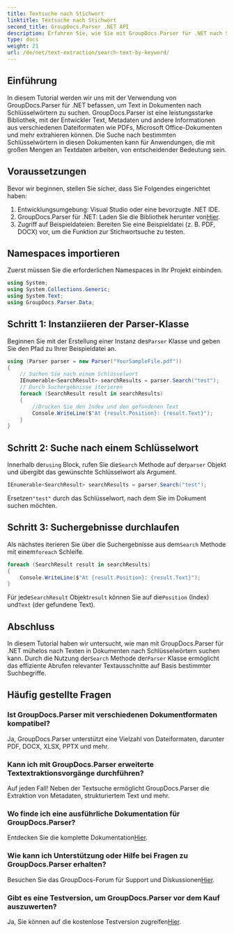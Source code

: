 ```yaml
---
title: Textsuche nach Stichwort
linktitle: Textsuche nach Stichwort
second_title: GroupDocs.Parser .NET API
description: Erfahren Sie, wie Sie mit GroupDocs.Parser für .NET nach Schlüsselwörtern in Dokumenten suchen. Extrahieren Sie effizient und mühelos relevante Inhalte.
type: docs
weight: 21
url: /de/net/text-extraction/search-text-by-keyword/
---
```

## Einführung
In diesem Tutorial werden wir uns mit der Verwendung von GroupDocs.Parser für .NET befassen, um Text in Dokumenten nach Schlüsselwörtern zu suchen. GroupDocs.Parser ist eine leistungsstarke Bibliothek, mit der Entwickler Text, Metadaten und andere Informationen aus verschiedenen Dateiformaten wie PDFs, Microsoft Office-Dokumenten und mehr extrahieren können. Die Suche nach bestimmten Schlüsselwörtern in diesen Dokumenten kann für Anwendungen, die mit großen Mengen an Textdaten arbeiten, von entscheidender Bedeutung sein.
## Voraussetzungen
Bevor wir beginnen, stellen Sie sicher, dass Sie Folgendes eingerichtet haben:
1. Entwicklungsumgebung: Visual Studio oder eine bevorzugte .NET IDE.
2.  GroupDocs.Parser für .NET: Laden Sie die Bibliothek herunter von[Hier](https://releases.groupdocs.com/parser/net/).
3. Zugriff auf Beispieldateien: Bereiten Sie eine Beispieldatei (z. B. PDF, DOCX) vor, um die Funktion zur Stichwortsuche zu testen.

## Namespaces importieren
Zuerst müssen Sie die erforderlichen Namespaces in Ihr Projekt einbinden.
```csharp
using System;
using System.Collections.Generic;
using System.Text;
using GroupDocs.Parser.Data;
```
## Schritt 1: Instanziieren der Parser-Klasse
 Beginnen Sie mit der Erstellung einer Instanz des`Parser` Klasse und geben Sie den Pfad zu Ihrer Beispieldatei an.
```csharp
using (Parser parser = new Parser("YourSampleFile.pdf"))
{
    // Suchen Sie nach einem Schlüsselwort
    IEnumerable<SearchResult> searchResults = parser.Search("test");
    // Durch Suchergebnisse iterieren
    foreach (SearchResult result in searchResults)
    {
        //Drucken Sie den Index und den gefundenen Text
        Console.WriteLine($"At {result.Position}: {result.Text}");
    }
}
```
## Schritt 2: Suche nach einem Schlüsselwort
 Innerhalb der`using` Block, rufen Sie die`Search` Methode auf der`parser` Objekt und übergibt das gewünschte Schlüsselwort als Argument.
```csharp
IEnumerable<SearchResult> searchResults = parser.Search("test");
```
 Ersetzen`"test"` durch das Schlüsselwort, nach dem Sie im Dokument suchen möchten.
## Schritt 3: Suchergebnisse durchlaufen
 Als nächstes iterieren Sie über die Suchergebnisse aus dem`Search` Methode mit einem`foreach` Schleife.
```csharp
foreach (SearchResult result in searchResults)
{
    Console.WriteLine($"At {result.Position}: {result.Text}");
}
```
 Für jede`SearchResult` Objekt`result` können Sie auf die`Position` (Index) und`Text` (der gefundene Text).

## Abschluss
 In diesem Tutorial haben wir untersucht, wie man mit GroupDocs.Parser für .NET mühelos nach Texten in Dokumenten nach Schlüsselwörtern suchen kann. Durch die Nutzung der`Search` Methode der`Parser` Klasse ermöglicht das effiziente Abrufen relevanter Textausschnitte auf Basis bestimmter Suchbegriffe.

## Häufig gestellte Fragen
### Ist GroupDocs.Parser mit verschiedenen Dokumentformaten kompatibel?
Ja, GroupDocs.Parser unterstützt eine Vielzahl von Dateiformaten, darunter PDF, DOCX, XLSX, PPTX und mehr.
### Kann ich mit GroupDocs.Parser erweiterte Textextraktionsvorgänge durchführen?
Auf jeden Fall! Neben der Textsuche ermöglicht GroupDocs.Parser die Extraktion von Metadaten, strukturiertem Text und mehr.
### Wo finde ich eine ausführliche Dokumentation für GroupDocs.Parser?
Entdecken Sie die komplette Dokumentation[Hier](https://reference.groupdocs.com/parser/net/).
### Wie kann ich Unterstützung oder Hilfe bei Fragen zu GroupDocs.Parser erhalten?
 Besuchen Sie das GroupDocs-Forum für Support und Diskussionen[Hier](https://forum.groupdocs.com/c/parser/17).
### Gibt es eine Testversion, um GroupDocs.Parser vor dem Kauf auszuwerten?
 Ja, Sie können auf die kostenlose Testversion zugreifen[Hier](https://releases.groupdocs.com/).